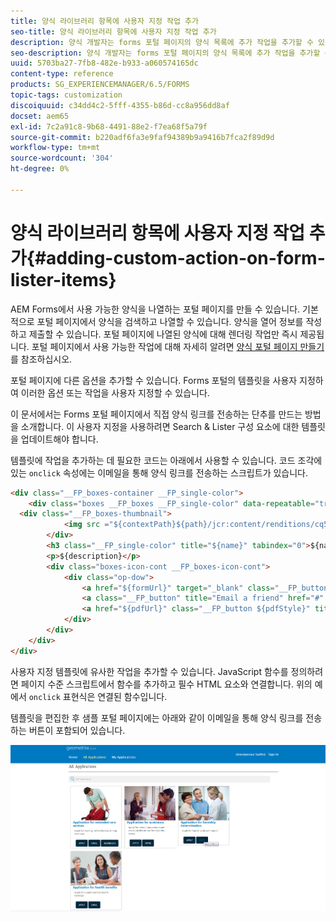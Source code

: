```yaml
---
title: 양식 라이브러리 항목에 사용자 지정 작업 추가
seo-title: 양식 라이브러리 항목에 사용자 지정 작업 추가
description: 양식 개발자는 forms 포털 페이지의 양식 목록에 추가 작업을 추가할 수 있습니다. 기본적으로 양식 목록을 사용하면 양식에 액세스하여 작성하고 제출할 수 있습니다.
seo-description: 양식 개발자는 forms 포털 페이지의 양식 목록에 추가 작업을 추가할 수 있습니다. 기본적으로 양식 목록을 사용하면 양식에 액세스하여 작성하고 제출할 수 있습니다.
uuid: 5703ba27-7fb8-482e-b933-a060574165dc
content-type: reference
products: SG_EXPERIENCEMANAGER/6.5/FORMS
topic-tags: customization
discoiquuid: c34dd4c2-5fff-4355-b86d-cc8a956dd8af
docset: aem65
exl-id: 7c2a91c8-9b68-4491-88e2-f7ea68f5a79f
source-git-commit: b220adf6fa3e9faf94389b9a9416b7fca2f89d9d
workflow-type: tm+mt
source-wordcount: '304'
ht-degree: 0%

---
```


# 양식 라이브러리 항목에 사용자 지정 작업 추가{#adding-custom-action-on-form-lister-items}

AEM Forms에서 사용 가능한 양식을 나열하는 포털 페이지를 만들 수 있습니다. 기본적으로 포털 페이지에서 양식을 검색하고 나열할 수 있습니다. 양식을 열어 정보를 작성하고 제출할 수 있습니다. 포털 페이지에 나열된 양식에 대해 렌더링 작업만 즉시 제공됩니다. 포털 페이지에서 사용 가능한 작업에 대해 자세히 알려면 [양식 포털 페이지 만들기](../../forms/using/creating-form-portal-page.md) 를 참조하십시오.

포털 페이지에 다른 옵션을 추가할 수 있습니다. Forms 포털의 템플릿을 사용자 지정하여 이러한 옵션 또는 작업을 사용자 지정할 수 있습니다.

이 문서에서는 Forms 포털 페이지에서 직접 양식 링크를 전송하는 단추를 만드는 방법을 소개합니다. 이 사용자 지정을 사용하려면 Search &amp; Lister 구성 요소에 대한 템플릿을 업데이트해야 합니다.

템플릿에 작업을 추가하는 데 필요한 코드는 아래에서 사용할 수 있습니다. 코드 조각에 있는 `onclick` 속성에는 이메일을 통해 양식 링크를 전송하는 스크립트가 있습니다.

```html
<div class="__FP_boxes-container __FP_single-color">
    <div class="boxes __FP_boxes __FP_single-color" data-repeatable="true">
  <div class="__FP_boxes-thumbnail">
            <img src ="${contextPath}${path}/jcr:content/renditions/cq5dam.thumbnail.319.319.png">
        </div>
        <h3 class="__FP_single-color" title="${name}" tabindex="0">${name}</h3>
        <p>${description}</p>
        <div class="boxes-icon-cont __FP_boxes-icon-cont">
            <div class="op-dow">
                <a href="${formUrl}" target="_blank" class="__FP_button ${htmlStyle}" title="${config-htmlLinkText}">Apply</a>
                <a class="__FP_button" title="Email a friend" href="#" onclick="javascript:window.location=&apos;mailto:?subject=Interesting information&body=I thought you might find {name} form helpful :  &apos;+window.location.protocol+window.location.host+&apos;${formUrl}&apos; ;">Email</a>
                <a href="${pdfUrl}" class="__FP_button ${pdfStyle}" title="${config-pdfLinkText}">Download</a>
            </div>
        </div>
    </div>
</div>
```

사용자 지정 템플릿에 유사한 작업을 추가할 수 있습니다. JavaScript 함수를 정의하려면 페이지 수준 스크립트에서 함수를 추가하고 필수 HTML 요소와 연결합니다. 위의 예에서 `onclick` 표현식은 연결된 함수입니다.

템플릿을 편집한 후 샘플 포털 페이지에는 아래와 같이 이메일을 통해 양식 링크를 전송하는 버튼이 포함되어 있습니다.

![email](assets/email.png)

